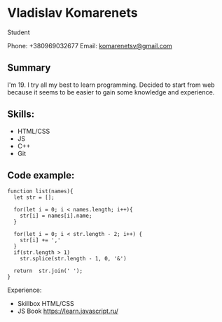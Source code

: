 # Vladislav Komarenets
Student 

Phone: +380969032677
Email: komarenetsv@gmail.com

## Summary
I'm 19. I try all my best to learn programming. Decided to start from web because it seems to be easier to gain some knowledge and experience.

## Skills:
* HTML/CSS
* JS
* C++
* Git

## Code example:
```
function list(names){
  let str = [];

  for(let i = 0; i < names.length; i++){
    str[i] = names[i].name;
  }

  for(let i = 0; i < str.length - 2; i++) {
    str[i] += ','
  }
  if(str.length > 1)
    str.splice(str.length - 1, 0, '&')

  return  str.join(' ');
}
```
Experience:
* Skillbox HTML/CSS
* JS Book https://learn.javascript.ru/
